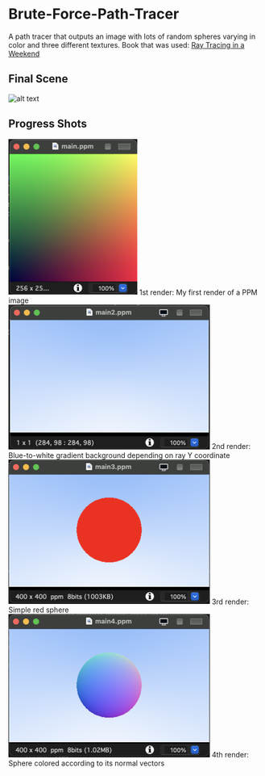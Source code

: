 # Brute-Force-Path-Tracer
A path tracer that outputs an image with lots of random spheres varying in color and three different textures. Book that was used: [Ray Tracing in a Weekend](https://raytracing.github.io/books/RayTracingInOneWeekend.html) 

## Final Scene 
![alt text](https://github.com/issoni/Brute-Force-Path-Tracer/blob/main/renders/main20.png "Final Scene")

## Progress Shots 
<img src="https://github.com/issoni/Brute-Force-Path-Tracer/blob/main/renders/main1.png" width="256"/> 
1st render: My first render of a PPM image 

<div>

<img src="https://github.com/issoni/Brute-Force-Path-Tracer/blob/main/renders/main2.png" width="400"/> 
2nd render: Blue-to-white gradient background depending on ray Y coordinate  


<img src="https://github.com/issoni/Brute-Force-Path-Tracer/blob/main/renders/main3.png" width="400"/>
3rd render: Simple red sphere 


<img src="https://github.com/issoni/Brute-Force-Path-Tracer/blob/main/renders/main4.png" width="400"/>
4th render: Sphere colored according to its normal vectors 




